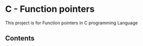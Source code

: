 # C - Function pointers
This project is for Function pointers in C programming Language

## Contents

